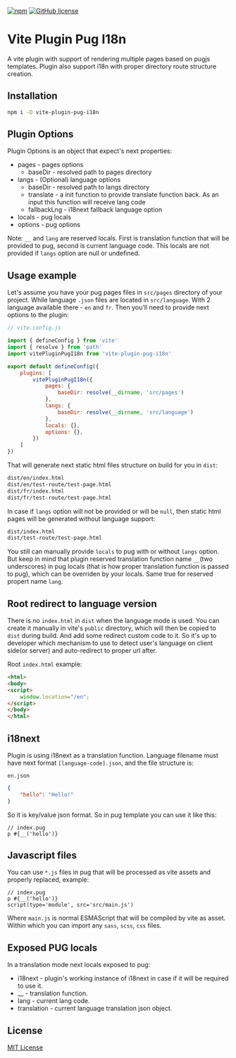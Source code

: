 [![npm](https://img.shields.io/npm/v/vite-plugin-pug-i18n.svg)](https://www.npmjs.com/package/vite-plugin-pug-i18n) [![GitHub license](https://img.shields.io/badge/license-MIT-blue.svg)](https://raw.githubusercontent.com/payalord/vite-plugin-pug-i18n/master/LICENSE)

# Vite Plugin Pug I18n

A vite plugin with support of rendering multiple pages based on pugjs templates. Plugin also support i18n with proper directory route structure creation.

## Installation
```bash
npm i -D vite-plugin-pug-i18n
```

## Plugin Options
Plugin Options is an object that expect's next properties:
* pages - pages options
    * baseDir - resolved path to pages directory
* langs - (Optional) language options
    * baseDir - resolved path to langs directory
    * translate - a init function to provide translate function back. As an input this function will receive lang code
    * fallbackLng - i18next fallback language option
* locals - pug locals
* options - pug options

Note: `__` and `lang` are reserved locals. First is translation function that will be provided to pug, second is current language code. This locals are not provided if `langs` option are null or undefined.

## Usage example

Let's assume you have your pug pages files in `src/pages` directory of your project. While language `.json` files are located in `src/language`. With 2 language available there - `en` and `fr`. Then you'll need to provide next options to the plugin:

```javascript
// vite.config.js

import { defineConfig } from 'vite'
import { resolve } from 'path'
import vitePluginPugI18n from 'vite-plugin-pug-i18n'

export default defineConfig({
    plugins: [
        vitePluginPugI18n({
            pages: {
                baseDir: resolve(__dirname, 'src/pages')
            },
            langs: {
                baseDir: resolve(__dirname, 'src/language')
            },
            locals: {},
            options: {},
        })
    ]
})
```

That will generate next static html files structure on build for you in `dist`:
```bash
dist/en/index.html
dist/en/test-route/test-page.html
dist/fr/index.html
dist/fr/test-route/test-page.html
```

In case if `langs` option will not be provided or will be `null`, then static html pages will be generated without language support:
```bash
dist/index.html
dist/test-route/test-page.html
```

You still can manually provide `locals` to pug with or without `langs` option. But keep in mind that plugin reserved translation function name `__`(two underscores) in pug locals (that is how proper translation function is passed to pug), which can be overriden by your locals. Same true for reserved propert name `lang`.

## Root redirect to language version

There is no `index.html` in `dist` when the language mode is used. You can create it manually in vite's `public` directory, which will then be copied to `dist` during build. And add some redirect custom code to it. So it's up to developer which mechanism to use to detect user's language on client side(or server) and auto-redirect to proper url after.

Root `index.html` example:
```html
<html>
<body>
<script>
    window.location="/en";
</script>
</body>
</html>
```

## i18next

Plugin is using i18next as a translation function. Language filename must have next format `[language-code].json`, and the file structure is:

`en.json`
```json
{
    "hello": "Hello!"
}
```

So it is key/value json format. So in pug template you can use it like this:
```pug
// index.pug
p #{__('hello')}
```

## Javascript files

You can use `*.js` files in pug that will be processed as vite assets and properly replaced, example:
```pug
// index.pug
p #{__('hello')}
script(type='module', src='src/main.js')
```

Where `main.js` is normal ESMAScript that will be compiled by vite as asset. Within which you can import any `sass`, `scss`, `css` files.

## Exposed PUG locals

In a translation mode next locals exposed to pug:
* i18next - plugin's working instance of i18next in case if it will be required to use it.
* __ - translation function.
* lang - current lang code.
* translation - current language translation json object.

## License

[MIT License](LICENSE)